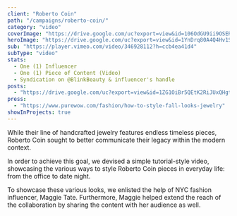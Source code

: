 ```yaml
---
client: "Roberto Coin"
path: "/campaigns/roberto-coin/"
category: "video"
coverImage: "https://drive.google.com/uc?export=view&id=106OdGU9ii9OSERT1RwnxK8GAbTPMmLhE"
heroImage: "https://drive.google.com/uc?export=view&id=1YnDrq80A4Q4Hv1SKCMgAhtRn0qDPAA3A"
sub: "https://player.vimeo.com/video/346928112?h=ccb4ea41d4"
subType: "video"
stats:
  - One (1) Influencer
  - One (1) Piece of Content (Video)
  - Syndication on @BlinkBeauty & influencer's handle
posts:
  - "https://drive.google.com/uc?export=view&id=1ZG1OiBr5QEtK2RiJUxQHgtiitDNoIFGZ"
press:
  - "https://www.purewow.com/fashion/how-to-style-fall-looks-jewelry"
showInProjects: true
---
```


While their line of handcrafted jewelry features endless timeless pieces, Roberto Coin sought to better communicate their legacy within the modern context.

In order to achieve this goal, we devised a simple tutorial-style video, showcasing the various ways to style Roberto Coin pieces in everyday life: from the office to date night.

To showcase these various looks, we enlisted the help of NYC fashion influencer, Maggie Tate. Furthermore, Maggie helped extend the reach of the collaboration by sharing the content with her audience as well.
